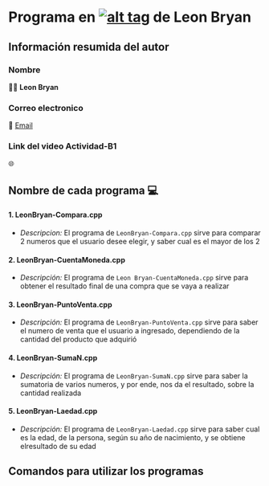 # Programa en [![alt tag](https://2.bp.blogspot.com/-DrHDBZWMWC0/WyLLvXElCpI/AAAAAAAAACg/BpyMuVGLcaQJ3ur3HgsVqcgZ_di2-Qb1QCLcBGAs/s1600/c-plus-plus-logo.png)](Linux) de Leon Bryan
## Información resumida del autor
### Nombre
   👨‍💻 **Leon Bryan**
### Correo electronico
   📧 [Email](mailto:luis.leon.rodriguez@utelvt.edu.ec?subject=Hi% "Hi!")
### Link del video Actividad-B1
   🌐 
   
## Nombre de cada programa 💻
   #### 1. LeonBryan-Compara.cpp
   - _Descripcion:_ El programa de `LeonBryan-Compara.cpp` sirve para comparar 2 numeros que el usuario desee elegir, y saber cual es el mayor de los 2
   #### 2. LeonBryan-CuentaMoneda.cpp
   - _Descripción:_ El programa de `Leon Bryan-CuentaMoneda.cpp` sirve para obtener el resultado final de una compra que se vaya a realizar
   #### 3. LeonBryan-PuntoVenta.cpp
   - _Descripción:_ El programa de `LeonBryan-PuntoVenta.cpp` sirve para saber el numero de venta que el usuario a ingresado, dependiendo de la cantidad del producto que adquirió
   #### 4. LeonBryan-SumaN.cpp
   - _Descripción:_ El programa de `LeonBryan-SumaN.cpp` sirve para saber la sumatoria de varios numeros, y por ende, nos da el resultado, sobre la cantidad realizada
   #### 5. LeonBryan-Laedad.cpp
   - _Descripción:_ El programa de `LeonBryan-Laedad.cpp` sirve para saber cual es la edad, de la persona, según su año de nacimiento, y se obtiene elresultado de su edad

## Comandos para utilizar los programas
